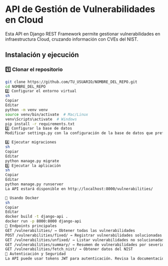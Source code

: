 # API de Gestión de Vulnerabilidades en Cloud

Esta API en Django REST Framework permite gestionar vulnerabilidades en infraestructura Cloud, cruzando información con CVEs del NIST.

## Instalación y ejecución

### 1️⃣ Clonar el repositorio
```sh
git clone https://github.com/TU_USUARIO/NOMBRE_DEL_REPO.git
cd NOMBRE_DEL_REPO
2️⃣ Configurar el entorno virtual
sh
Copiar
Editar
python -m venv venv
source venv/bin/activate  # Mac/Linux
venv\Scripts\activate  # Windows
pip install -r requirements.txt
3️⃣ Configurar la base de datos
Modificar settings.py con la configuración de la base de datos que prefieras.

4️⃣ Ejecutar migraciones
sh
Copiar
Editar
python manage.py migrate
5️⃣ Ejecutar la aplicación
sh
Copiar
Editar
python manage.py runserver
La API estará disponible en http://localhost:8000/vulnerabilities/

🐳 Usando Docker
sh
Copiar
Editar
docker build -t django-api .
docker run -p 8000:8000 django-api
📌 Endpoints principales
GET /vulnerabilities/ → Obtener todas las vulnerabilidades
POST /vulnerabilities/fixed/ → Registrar vulnerabilidades solucionadas
GET /vulnerabilities/unfixed/ → Listar vulnerabilidades no solucionadas
GET /vulnerabilities/summary/ → Resumen de vulnerabilidades por severidad
GET /vulnerabilities/fetch_nist/ → Obtener datos del NIST
📖 Autenticación y Seguridad
La API puede usar tokens JWT para autenticación. Revisa la documentación en docs/.

